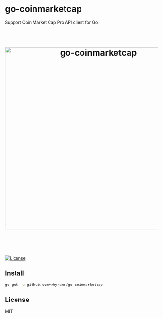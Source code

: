 
# go-coinmarketcap
Support Coin Market Cap Pro API client for Go.
<h1 align="center">
  <br />
  <img src="https://user-images.githubusercontent.com/168240/39501128-e66e2a18-4d6d-11e8-9e16-88655102da6c.png" alt="go-coinmarketcap" width="600" />
  <br />
  <br />
  <br />
</h1>

[![License](http://img.shields.io/badge/license-MIT-blue.svg)](https://raw.githubusercontent.com/coincircle/go-coinmarketcap/master/LICENSE.md)

## Install

```bash
go get -u github.com/whyrans/go-coinmarketcap
```

## License

MIT
